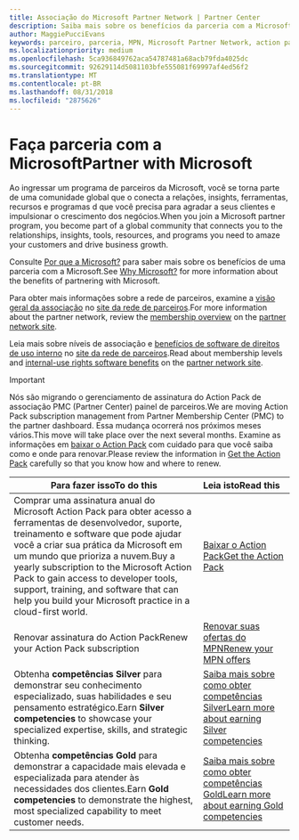```yaml
---
title: Associação do Microsoft Partner Network | Partner Center
description: Saiba mais sobre os benefícios da parceria com a Microsoft.
author: MaggiePucciEvans
keywords: parceiro, parceria, MPN, Microsoft Partner Network, action pack, MAPS, assinatura do action pack, benefícios, benefícios do MPN, associação, silver, gold, competências
ms.localizationpriority: medium
ms.openlocfilehash: 5ca936849762aca54787481a68acb79fda4025dc
ms.sourcegitcommit: 92629114d5081103bfe555081f69997af4ed56f2
ms.translationtype: MT
ms.contentlocale: pt-BR
ms.lasthandoff: 08/31/2018
ms.locfileid: "2875626"
---
```

# <a name="partner-with-microsoft"></a><span data-ttu-id="5e4c6-104">Faça parceria com a Microsoft</span><span class="sxs-lookup"><span data-stu-id="5e4c6-104">Partner with Microsoft</span></span>

<span data-ttu-id="5e4c6-105">Ao ingressar um programa de parceiros da Microsoft, você se torna parte de uma comunidade global que o conecta a relações, insights, ferramentas, recursos e programas d que você precisa para agradar a seus clientes e impulsionar o crescimento dos negócios.</span><span class="sxs-lookup"><span data-stu-id="5e4c6-105">When you join a Microsoft partner program, you become part of a global community that connects you to the relationships, insights, tools, resources, and programs you need to amaze your customers and drive business growth.</span></span> 

<span data-ttu-id="5e4c6-106">Consulte [Por que a Microsoft?](https://partner.microsoft.com/business-opportunities/why-microsoft) para saber mais sobre os benefícios de uma parceria com a Microsoft.</span><span class="sxs-lookup"><span data-stu-id="5e4c6-106">See [Why Microsoft?](https://partner.microsoft.com/business-opportunities/why-microsoft) for more information about the benefits of partnering with Microsoft.</span></span> 

<span data-ttu-id="5e4c6-107">Para obter mais informações sobre a rede de parceiros, examine a [visão geral da associação](https://partner.microsoft.com/membership) no [site da rede de parceiros](https://partner.microsoft.com).</span><span class="sxs-lookup"><span data-stu-id="5e4c6-107">For more information about the partner network, review the [membership overview](https://partner.microsoft.com/membership) on the [partner network site](https://partner.microsoft.com).</span></span> 

<span data-ttu-id="5e4c6-108">Leia mais sobre níveis de associação e [benefícios de software de direitos de uso interno](https://partner.microsoft.com/membership/internal-use-software) no [site da rede de parceiros](https://partner.microsoft.com).</span><span class="sxs-lookup"><span data-stu-id="5e4c6-108">Read about membership levels and [internal-use rights software benefits](https://partner.microsoft.com/membership/internal-use-software) on the [partner network site](https://partner.microsoft.com).</span></span> 

>[!IMPORTANT]
><span data-ttu-id="5e4c6-109">Nós são migrando o gerenciamento de assinatura do Action Pack de associação PMC (Partner Center) painel de parceiros.</span><span class="sxs-lookup"><span data-stu-id="5e4c6-109">We are moving Action Pack subscription management from Partner Membership Center (PMC) to the partner dashboard.</span></span> <span data-ttu-id="5e4c6-110">Essa mudança ocorrerá nos próximos meses vários.</span><span class="sxs-lookup"><span data-stu-id="5e4c6-110">This move will take place over the next several months.</span></span> <span data-ttu-id="5e4c6-111">Examine as informações em [baixar o Action Pack](mpn-get-action-pack.md) com cuidado para que você saiba como e onde para renovar.</span><span class="sxs-lookup"><span data-stu-id="5e4c6-111">Please review the information in [Get the Action Pack](mpn-get-action-pack.md) carefully so that you know how and where to renew.</span></span>  

|**<span data-ttu-id="5e4c6-112">Para fazer isso</span><span class="sxs-lookup"><span data-stu-id="5e4c6-112">To do this</span></span>**   |**<span data-ttu-id="5e4c6-113">Leia isto</span><span class="sxs-lookup"><span data-stu-id="5e4c6-113">Read this</span></span>**   |
|-----------------|:---------------------------|
|<span data-ttu-id="5e4c6-114">Comprar uma assinatura anual do Microsoft Action Pack para obter acesso a ferramentas de desenvolvedor, suporte, treinamento e software que pode ajudar você a criar sua prática da Microsoft em um mundo que prioriza a nuvem.</span><span class="sxs-lookup"><span data-stu-id="5e4c6-114">Buy a yearly subscription to the Microsoft Action Pack to gain access to developer tools, support, training, and software that can help you build your Microsoft practice in a cloud-first world.</span></span> | [<span data-ttu-id="5e4c6-115">Baixar o Action Pack</span><span class="sxs-lookup"><span data-stu-id="5e4c6-115">Get the Action Pack</span></span>](mpn-get-action-pack.md)|
|<span data-ttu-id="5e4c6-116">Renovar assinatura do Action Pack</span><span class="sxs-lookup"><span data-stu-id="5e4c6-116">Renew your Action Pack subscription</span></span>   |[<span data-ttu-id="5e4c6-117">Renovar suas ofertas do MPN</span><span class="sxs-lookup"><span data-stu-id="5e4c6-117">Renew your MPN offers</span></span>](renew-mpn-offers.md)|
|<span data-ttu-id="5e4c6-118">Obtenha **competências Silver** para demonstrar seu conhecimento especializado, suas habilidades e seu pensamento estratégico.</span><span class="sxs-lookup"><span data-stu-id="5e4c6-118">Earn **Silver competencies** to showcase your specialized expertise, skills, and strategic thinking.</span></span>|[<span data-ttu-id="5e4c6-119">Saiba mais sobre como obter competências Silver</span><span class="sxs-lookup"><span data-stu-id="5e4c6-119">Learn more about earning Silver competencies</span></span>](https://partner.microsoft.com/membership/competencies)|
|<span data-ttu-id="5e4c6-120">Obtenha **competências Gold** para demonstrar a capacidade mais elevada e especializada para atender às necessidades dos clientes.</span><span class="sxs-lookup"><span data-stu-id="5e4c6-120">Earn **Gold competencies** to demonstrate the highest, most specialized capability to meet customer needs.</span></span> |[<span data-ttu-id="5e4c6-121">Saiba mais sobre como obter competências Gold</span><span class="sxs-lookup"><span data-stu-id="5e4c6-121">Learn more about earning Gold competencies</span></span>](https://partner.microsoft.com/membership/competencies)|




